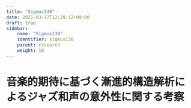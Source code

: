 ```yaml
---
title: "Sigmus130"
date: 2021-03-17T12:29:12+09:00
draft: true
sidebar:
    name: "Sigmus130" 
    identifier: sigmus130
    parent: research
    weight: 10
---
```


# 音楽的期待に基づく漸進的構造解析によるジャズ和声の意外性に関する考察
